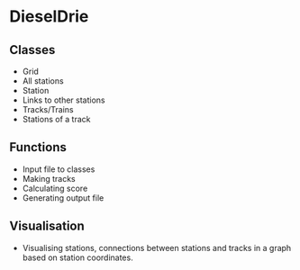 # DieselDrie

## Classes

* Grid
* All stations
* Station
* Links to other stations
* Tracks/Trains
* Stations of a track

## Functions

* Input file to classes
* Making tracks
* Calculating score
* Generating output file

## Visualisation

* Visualising stations, connections between stations and tracks in a graph based on station coordinates.